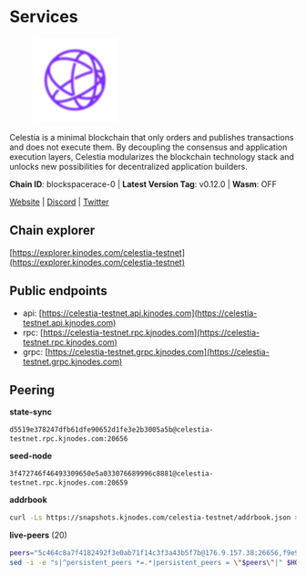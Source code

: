 # Services

<figure><img src="https://raw.githubusercontent.com/kj89/cosmos-images/main/logos/celestia.png" width="150" alt=""><figcaption></figcaption></figure>

Celestia is a minimal blockchain that only orders and publishes transactions and  does not execute them. By decoupling the consensus and application execution layers,  Celestia modularizes the blockchain technology stack and unlocks new possibilities  for decentralized application builders.

**Chain ID**: blockspacerace-0 | **Latest Version Tag**: v0.12.0 | **Wasm**: OFF

[Website](https://celestia.org) | [Discord](https://discord.gg/celestiacommunity) | [Twitter](https://twitter.com/CelestiaOrg)




## Chain explorer
[https://explorer.kjnodes.com/celestia-testnet](https://explorer.kjnodes.com/celestia-testnet)

## Public endpoints

* api: [https://celestia-testnet.api.kjnodes.com](https://celestia-testnet.api.kjnodes.com)
* rpc: [https://celestia-testnet.rpc.kjnodes.com](https://celestia-testnet.rpc.kjnodes.com)
* grpc: [https://celestia-testnet.grpc.kjnodes.com](https://celestia-testnet.grpc.kjnodes.com)

## Peering

**state-sync**

```text
d5519e378247dfb61dfe90652d1fe3e2b3005a5b@celestia-testnet.rpc.kjnodes.com:20656
```

**seed-node**

```text
3f472746f46493309650e5a033076689996c8881@celestia-testnet.rpc.kjnodes.com:20659
```

**addrbook**
```bash
curl -Ls https://snapshots.kjnodes.com/celestia-testnet/addrbook.json > $HOME/.celestia-app/config/addrbook.json
```

**live-peers** (20)
```bash
peers="5c464c8a7f4182492f3e0ab71f14c3f3a43b5f7b@176.9.157.38:26656,f9e950870eccdb40e2386896d7b6a7687a103c99@88.99.219.120:43656,cc167c48a977160de9f9bbb5c3b80ddb7d585a67@176.9.156.135:26656,d78275c79f81efc0eb357cec3ec35877efec4974@57.128.74.131:26656,3e3d0887865ca6feaf7e99a50dbfb41e591a9781@141.94.138.48:26688,1f05828ec9264cfa83454b0176414006bd40dce3@162.19.171.122:26656,d5519e378247dfb61dfe90652d1fe3e2b3005a5b@65.109.68.190:20656,27238e2f804bf28a14c186a2e0f0ceaae0d2588f@176.9.98.24:30590,6fbb911f2d20d86a77ecb8b8e95f6e80cfb62548@144.76.236.211:26656,2b749c2f0dd5953eeb5379c7ae7a15ed1020f7e5@135.181.136.124:26656,a86db178fbf5f9072b1bd0df465b947c5bb715e1@142.165.207.19:46656,2b8f5b788108c593378ce0dad8faff180b854cb4@185.56.139.86:26656,dc76534dfede17c47ec162fce0937b446a627820@206.189.92.202:26656,29c8a82a0be59a2c6a5d6fb2ad0a2e1b4d09de0f@186.3.232.252:26656,6f3b4a8311463a03805fc6dcf48ea00b3f84357e@65.108.234.207:26656,b9a59a4e1e521ff3bf651c20a17bbad61fdd443d@104.128.62.172:26656,b937814a2ddd889a9a72aaf48d013a47f98721ee@217.160.39.214:26656,a1e08e481992149d50cb74144602334e71fa3aa3@62.232.97.106:26656,dee24c88c902ae0b117141f3b1e696b5c92d8e51@57.128.74.73:26656,af66f28f19f747bd2b5a18d91d143dc8e035f86a@47.147.226.228:52656"
sed -i -e "s|^persistent_peers *=.*|persistent_peers = \"$peers\"|" $HOME/.celestia-app/config/config.toml
```

